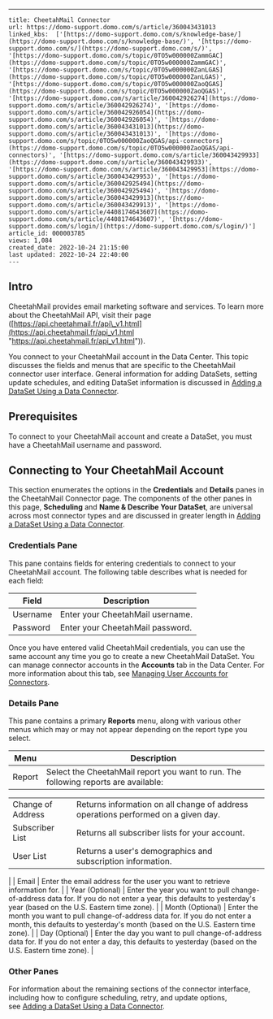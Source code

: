 ---
    title: CheetahMail Connector
    url: https://domo-support.domo.com/s/article/360043431013
    linked_kbs:  ['[https://domo-support.domo.com/s/knowledge-base/](https://domo-support.domo.com/s/knowledge-base/)', '[https://domo-support.domo.com/s/](https://domo-support.domo.com/s/)', '[https://domo-support.domo.com/s/topic/0TO5w000000ZammGAC](https://domo-support.domo.com/s/topic/0TO5w000000ZammGAC)', '[https://domo-support.domo.com/s/topic/0TO5w000000ZanLGAS](https://domo-support.domo.com/s/topic/0TO5w000000ZanLGAS)', '[https://domo-support.domo.com/s/topic/0TO5w000000ZaoQGAS](https://domo-support.domo.com/s/topic/0TO5w000000ZaoQGAS)', '[https://domo-support.domo.com/s/article/360042926274](https://domo-support.domo.com/s/article/360042926274)', '[https://domo-support.domo.com/s/article/360042926054](https://domo-support.domo.com/s/article/360042926054)', '[https://domo-support.domo.com/s/article/360043431013](https://domo-support.domo.com/s/article/360043431013)', '[https://domo-support.domo.com/s/topic/0TO5w000000ZaoQGAS/api-connectors](https://domo-support.domo.com/s/topic/0TO5w000000ZaoQGAS/api-connectors)', '[https://domo-support.domo.com/s/article/360043429933](https://domo-support.domo.com/s/article/360043429933)', '[https://domo-support.domo.com/s/article/360043429953](https://domo-support.domo.com/s/article/360043429953)', '[https://domo-support.domo.com/s/article/360042925494](https://domo-support.domo.com/s/article/360042925494)', '[https://domo-support.domo.com/s/article/360043429913](https://domo-support.domo.com/s/article/360043429913)', '[https://domo-support.domo.com/s/article/4408174643607](https://domo-support.domo.com/s/article/4408174643607)', '[https://domo-support.domo.com/s/login/](https://domo-support.domo.com/s/login/)']
    article_id: 000003785
    views: 1,084
    created_date: 2022-10-24 21:15:00
    last updated: 2022-10-24 22:40:00
    ---



Intro
-----


CheetahMail provides email marketing software and services. To learn more about the CheetahMail API, visit their page ([https://api.cheetahmail.fr/api\_v1.html](https://api.cheetahmail.fr/api_v1.html "https://api.cheetahmail.fr/api_v1.html")).


You connect to your CheetahMail account in the Data Center. This topic discusses the fields and menus that are specific to the CheetahMail connector user interface. General information for adding DataSets, setting update schedules, and editing DataSet information is discussed in [Adding a DataSet Using a Data Connector](/s/article/360042926274).


Prerequisites
-------------


To connect to your CheetahMail account and create a DataSet, you must have a CheetahMail username and password.    


Connecting to Your CheetahMail Account
--------------------------------------


This section enumerates the options in the **Credentials** and **Details** panes in the CheetahMail Connector page. The components of the other panes in this page, **Scheduling** and **Name & Describe Your DataSet**, are universal across most connector types and are discussed in greater length in [Adding a DataSet Using a Data Connector](/s/article/360042926274 "Adding a DataSet Using a Data Connector").


### Credentials Pane


This pane contains fields for entering credentials to connect to your CheetahMail account. The following table describes what is needed for each field:  




| Field | Description |
| --- | --- |
| Username | Enter your CheetahMail username. |
| Password | Enter your CheetahMail password. |


Once you have entered valid CheetahMail credentials, you can use the same account any time you go to create a new CheetahMail DataSet. You can manage connector accounts in the **Accounts** tab in the Data Center. For more information about this tab, see [Managing User Accounts for Connectors](/s/article/360042926054 "Managing User Accounts for Connectors").


### Details Pane


This pane contains a primary **Reports** menu, along with various other menus which may or may not appear depending on the report type you select.




| Menu | Description |
| --- | --- |
| Report | Select the CheetahMail report you want to run. The following reports are available:

|  |  |
| --- | --- |
| Change of Address | Returns information on all change of address operations performed on a given day. |
| Subscriber List | Returns all subscriber lists for your account. |
| User List | Returns a user's demographics and subscription information. |

 |
| Email | Enter the email address for the user you want to retrieve information for. |
| Year (Optional) | Enter the year you want to pull change-of-address data for. If you do not enter a year, this defaults to yesterday's year (based on the U.S. Eastern time zone). |
| Month (Optional) | Enter the month you want to pull change-of-address data for. If you do not enter a month, this defaults to yesterday's month (based on the U.S. Eastern time zone). |
| Day (Optional) | Enter the day you want to pull change-of-address data for. If you do not enter a day, this defaults to yesterday (based on the U.S. Eastern time zone). |


### Other Panes


For information about the remaining sections of the connector interface, including how to configure scheduling, retry, and update options, see [Adding a DataSet Using a Data Connector](/s/article/360042926274).

